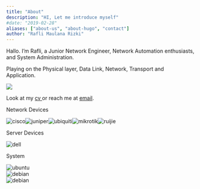 ```yaml
---
title: "About"
description: "HI, Let me introduce myself"
#date: "2019-02-28"
aliases: ["about-us", "about-hugo", "contact"]
author: "Rafli Maulana Rizki"
---
```


Hallo. I’m Rafli, a Junior Network Engineer, Network Automation enthusiasts, and System Administration.

Playing on the Physical layer, Data Link, Network, Transport and Application.

<a href="https://github.com/raflimaulanarizki"><img src="https://img.shields.io/github/followers/raflimaulanarizki?style=social" style="width: auto;" /></a>

Look at my <a href="https://raflimaulanarizki.github.io/cv/" target="_blank"> cv </a>or reach me at <a href="https://mailhide.io/e/vhYpVUOr" target="_blank"> email</a>.

<p class="describe-text">Network Devices</p>
<div style="display: flex;">
    <img src="https://img.shields.io/badge/-CISCO-informational?logo=cisco&logoColor=white&style=for-the-badge" style="margin: 0 0" alt="cisco" />
    <img src="https://img.shields.io/badge/-JUNIPER-green?logo=juniper&logoColor=white&style=for-the-badge" style="margin: 0 0" alt="juniper" />
    <img src="https://img.shields.io/badge/-UBIQUITI-00c3ff?logo=ubiquiti&logoColor=white&style=for-the-badge" style="margin: 0 0" alt="ubiquiti" />
    <img src="https://img.shields.io/badge/-MIKROTIK-lightgrey?logo=mikrotik&logoColor=white&style=for-the-badge" style="margin: 0 0" alt="mikrotik" />
    <img src="https://img.shields.io/badge/-RUIJIE-red?logo=ruijie&logoColor=white&style=for-the-badge" style="margin: 0 0" alt="ruijie" />
</div>


<p class="describe-text">Server Devices</p>
<img src="https://img.shields.io/badge/-DELL-black?logo=dell&logoColor=white&style=for-the-badge" alt="dell" style="display: block; margin-top: 0;"/>

<p class="describe-text">System</p>
<p>
    <img src="https://img.shields.io/badge/-UBUNTU-orange?logo=ubuntu&logoColor=white&style=for-the-badge" style="display: block; margin-top: 0;" alt="ubuntu" />
    <img src="https://img.shields.io/badge/-DEBIAN-767778?logo=ubuntu&logoColor=white&style=for-the-badge" style="display: block; margin-top: 0;" alt="debian" />
    <img src="https://img.shields.io/badge/-CENTOS-blue?logo=centos&logoColor=white&style=for-the-badge" style="display: block; margin-top: 0;" alt="debian" />
</p>